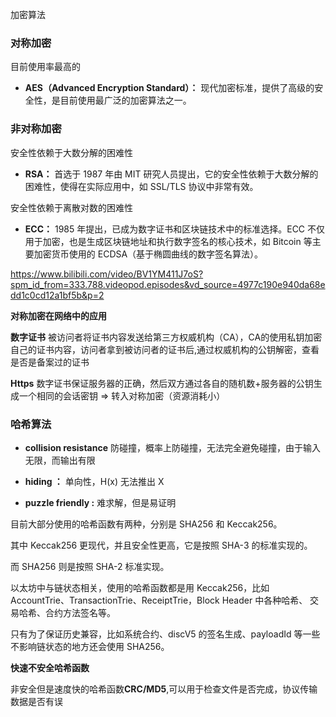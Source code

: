 加密算法

### 对称加密

目前使用率最高的
- **AES（Advanced Encryption Standard）：** 现代加密标准，提供了高级的安全性，是目前使用最广泛的加密算法之一。

### 非对称加密

安全性依赖于大数分解的困难性
- **RSA：** 首选于 1987 年由 MIT 研究人员提出，它的安全性依赖于大数分解的困难性，使得在实际应用中，如 SSL/TLS 协议中非常有效。

安全性依赖于离散对数的困难性
- **ECC：** 1985 年提出，已成为数字证书和区块链技术中的标准选择。ECC 不仅用于加密，也是生成区块链地址和执行数字签名的核心技术，如 Bitcoin 等主要加密货币使用的 ECDSA（基于椭圆曲线的数字签名算法）。

https://www.bilibili.com/video/BV1YM411J7oS?spm_id_from=333.788.videopod.episodes&vd_source=4977c190e940da68edd1c0cd12a1bf5b&p=2



**对称加密在网络中的应用**

**数字证书**   被访问者将证书内容发送给第三方权威机构（CA），CA的使用私钥加密自己的证书内容，访问者拿到被访问者的证书后,通过权威机构的公钥解密，查看是否是备案过的证书

**Https**  数字证书保证服务器的正确，然后双方通过各自的随机数+服务器的公钥生成一个相同的会话密钥 => 转入对称加密（资源消耗小）




### 哈希算法

- **collision resistance** 防碰撞，概率上防碰撞，无法完全避免碰撞，由于输入无限，而输出有限
  
- **hiding ：** 单向性，H(x) 无法推出 X

- **puzzle friendly :** 难求解，但是易证明
  

目前大部分使用的哈希函数有两种，分别是 SHA256 和 Keccak256。

其中 Keccak256 更现代，并且安全性更高，它是按照 SHA-3 的标准实现的。

而 SHA256 则是按照 SHA-2 标准实现。

以太坊中与链状态相关，使用的哈希函数都是用 Keccak256，比如 AccountTrie、TransactionTrie、ReceiptTrie，Block Header 中各种哈希、 交易哈希、合约方法签名等。

只有为了保证历史兼容，比如系统合约、discV5 的签名生成、payloadId 等一些不影响链状态的地方还会使用 SHA256。



**快速不安全哈希函数**


非安全但是速度快的哈希函数**CRC/MD5**,可以用于检查文件是否完成，协议传输数据是否有误


